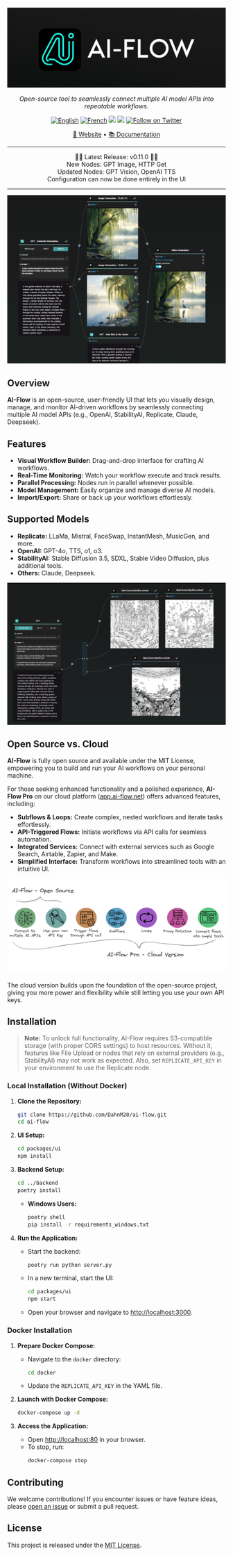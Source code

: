 <p align="center">
  <img src="assets/header.png" alt="AI-Flow Logo" />
</p>

<p align="center">
  <em>Open-source tool to seamlessly connect multiple AI model APIs into repeatable workflows.</em>
</p>

<p align="center">
  <a href="https://docs.ai-flow.net/?ref=github"><img src="https://img.shields.io/badge/lang-English-blue.svg" alt="English"></a>
  <a href="https://docs.ai-flow.net/?ref=github"><img src="https://img.shields.io/badge/lang-French-blue.svg" alt="French"></a>
  <img src="https://img.shields.io/badge/License-MIT-yellow.svg">
  <img src="https://img.shields.io/github/v/release/DahnM20/ai-flow">
  <a href="https://twitter.com/DahnM20"><img src="https://img.shields.io/twitter/follow/AI-Flow?style=social" alt="Follow on Twitter"></a>
</p>

<p align="center">
  <a href="https://ai-flow.net/?ref=github">🔗 Website</a> • 
  <a href="https://docs.ai-flow.net/?ref=github">📚 Documentation</a>
</p>

---

<div align="center">
  🎉🚀 Latest Release: v0.11.0 🚀🎉
  <br>
  New Nodes: GPT Image, HTTP Get 
  <br>
  Updated Nodes: GPT Vision, OpenAI TTS
  <br>
  Configuration can now be done entirely in the UI
</div>

---

![AI-Flow Intro](assets/flow-example.png)

## Overview

**AI-Flow** is an open-source, user-friendly UI that lets you visually design, manage, and monitor AI-driven workflows by seamlessly connecting multiple AI model APIs (e.g., OpenAI, StabilityAI, Replicate, Claude, Deepseek).

## Features

- **Visual Workflow Builder:** Drag-and-drop interface for crafting AI workflows.
- **Real-Time Monitoring:** Watch your workflow execute and track results.
- **Parallel Processing:** Nodes run in parallel whenever possible.
- **Model Management:** Easily organize and manage diverse AI models.
- **Import/Export:** Share or back up your workflows effortlessly.

## Supported Models

- **Replicate:** LLaMa, Mistral, FaceSwap, InstantMesh, MusicGen, and more.
- **OpenAI:** GPT-4o, TTS, o1, o3.
- **StabilityAI:** Stable Diffusion 3.5, SDXL, Stable Video Diffusion, plus additional tools.
- **Others:** Claude, Deepseek.

![Scenario Example](assets/flow-example-2.png)

## Open Source vs. Cloud

**AI-Flow** is fully open source and available under the MIT License, empowering you to build and run your AI workflows on your personal machine.

For those seeking enhanced functionality and a polished experience, **AI-Flow Pro** on our cloud platform ([app.ai-flow.net](https://ai-flow.net/?ref=github)) offers advanced features, including:

- **Subflows & Loops:** Create complex, nested workflows and iterate tasks effortlessly.
- **API-Triggered Flows:** Initiate workflows via API calls for seamless automation.
- **Integrated Services:** Connect with external services such as Google Search, Airtable, Zapier, and Make.
- **Simplified Interface:** Transform workflows into streamlined tools with an intuitive UI.

![Pro VS Open Source](assets/comparison-pro-vs-opensource-v2.png)

The cloud version builds upon the foundation of the open-source project, giving you more power and flexibility while still letting you use your own API keys.

## Installation

> **Note:** To unlock full functionality, AI-Flow requires S3-compatible storage (with proper CORS settings) to host resources. Without it, features like File Upload or nodes that rely on external providers (e.g., StabilityAI) may not work as expected. Also, set `REPLICATE_API_KEY` in your environment to use the Replicate node.

### Local Installation (Without Docker)

1. **Clone the Repository:**

   ```bash
   git clone https://github.com/DahnM20/ai-flow.git
   cd ai-flow
   ```

2. **UI Setup:**

   ```bash
   cd packages/ui
   npm install
   ```

3. **Backend Setup:**

   ```bash
   cd ../backend
   poetry install
   ```

   - **Windows Users:**
     ```bash
     poetry shell
     pip install -r requirements_windows.txt
     ```

4. **Run the Application:**
   - Start the backend:
     ```bash
     poetry run python server.py
     ```
   - In a new terminal, start the UI:
     ```bash
     cd packages/ui
     npm start
     ```
   - Open your browser and navigate to [http://localhost:3000](http://localhost:3000).

### Docker Installation

1. **Prepare Docker Compose:**

   - Navigate to the `docker` directory:
     ```bash
     cd docker
     ```
   - Update the `REPLICATE_API_KEY` in the YAML file.

2. **Launch with Docker Compose:**
   ```bash
   docker-compose up -d
   ```
3. **Access the Application:**
   - Open [http://localhost:80](http://localhost:80) in your browser.
   - To stop, run:
     ```bash
     docker-compose stop
     ```

## Contributing

We welcome contributions! If you encounter issues or have feature ideas, please [open an issue](https://github.com/DahnM20/ai-flow/issues) or submit a pull request.

## License

This project is released under the [MIT License](LICENSE).
